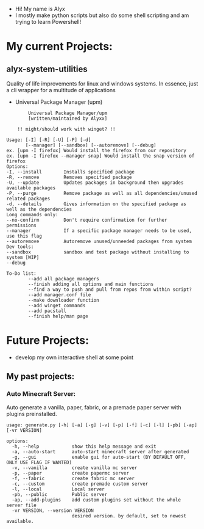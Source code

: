 - Hi! My name is Alyx
- I mostly make python scripts but also do some shell scripting and am trying to learn Powershell!

# My current Projects:

## alyx-system-utilities
Quality of life improvements for linux and windows systems. In essence, just a cli wrapper for a multitude of applications

- Universal Package Manager (upm)
```
        Universal Package Manager/upm     
        [written/maintained by Alyxx]
        
    !! might/should work with winget? !!

Usage: [-I] [-R] [-U] [-P] [-d]
       [--manager] [--sandbox] [--autoremove] [--debug]
ex. [upm -I firefox] Would install the firefox from our repository
ex. [upm -I firefox --manager snap] Would install the snap version of firefox
Options:
-I, --install        Installs specified package
-R, --remove         Removes specified package
-U, --update         Updates packages in background then upgrades available packages
-P, --purge          Remove package as well as all dependencies/unused related packages
-d, --details        Gives information on the specified package as well as the dependencies
Long commands only:
--no-confirm         Don't require confirmation for further permissions
--manager            If a specific package manager needs to be used, use this flag
--autoremove         Autoremove unused/unneeded packages from system
Dev tools:
--sandbox            sandbox and test package without installing to system [WIP]
--debug
```
```
To-Do list:
        --add all package managers
        --finish adding all options and main functions
        --find a way to push and pull from repos from within script?
        --add manager.conf file
        --make downloader function
        --add winget commands
        --add pacstall
        --finish help/man page

```
# Future Projects:

- develop my own interactive shell at some point

## My past projects:

### Auto Minecraft Server:
Auto generate a vanilla, paper, fabric, or a premade paper server with plugins preinstalled.

```
usage: generate.py [-h] [-a] [-g] [-v] [-p] [-f] [-c] [-l] [-pb] [-ap] [-vr VERSION]

options:
  -h, --help            show this help message and exit
  -a, --auto-start      auto-start minecraft server after generated
  -g, --gui             enable gui for auto-start (BY DEFAULT OFF, ONLY USE FLAG IF WANTED)
  -v, --vanilla         create vanilla mc server
  -p, --paper           create papermc server
  -f, --fabric          create fabric mc server
  -c, --custom          create premade custom server
  -l, --local           Local server
  -pb, --public         Public server
  -ap, --add-plugins    add custom plugins set without the whole server file
  -vr VERSION, --version VERSION
                        desired version. by default, set to newest available.
```
